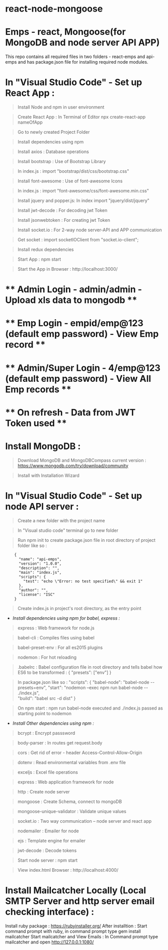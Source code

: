 # react-node-mongoose

# Emps - react, Mongoose(for MongoDB and node server API APP)
This repo contains all required files in two folders - react-emps and api-emps and has package.json file for installing required node modules.


# **In "Visual Studio Code"  - Set up React App :**

> Install Node and npm in user environment

> Create React App : In Terminal of Editor npx create-react-app nameOfApp 

> Go to newly created Project Folder

> Install dependencies using npm

> Install axios : Database operations

> Install bootstrap : Use of Bootstrap Library

> In index.js : import "bootstrap/dist/css/bootstrap.css"

> Install font-awesome : Use of font-awesome Icons

> In index.js : import "font-awesome/css/font-awesome.min.css"

> Install jquery and popper.js: In index import "jquery/dist/jquery"

> Install jwt-decode : For decoding jwt Token

> Install jsonwebtoken : For creating jwt Token

> Install socket.io : For 2-way node server-API  and APP communication

> Get socket : import socketIOClient from "socket.io-client";

> Install redux dependencies

> Start App : npm start 

> Start the App in Browser : http://localhost:3000/

# ** Admin Login - admin/admin - Upload xls data to mongodb **
# ** Emp Login - empid/emp@123 (default emp password) - View Emp record **
# ** Admin/Super Login - 4/emp@123 (default emp password) - View All Emp records **
# ** On refresh - Data from JWT Token used **


# **Install MongoDB :**

> Download MongoDB and MongoDBCompass current version : https://www.mongodb.com/try/download/community

> Install with Installation Wizard 
		
	
# **In "Visual Studio Code"  - Set up node API server :**

> Create a new folder with the project name

> In "Visual studio code" terminal go to new folder 

> Run npm init to create package.json file in root directory of project folder like so :

		{
		  "name": "api-emps",
		  "version": "1.0.0",
		  "description": "",
		  "main": "index.js",
		  "scripts": {
			"test": "echo \"Error: no test specified\" && exit 1"
		  },
		  "author": "",
		  "license": "ISC"
		}


> Create index.js in project's root directory, as the entry point

- *Install dependencies using npm for babel, express :*

> express : Web framework for node.js

> babel-cli : Compiles files using babel

> babel-preset-env : For all es2015 plugins	

> nodemon : For hot reloading 

> .babelrc : Babel configuration file in root directory and tells babel how ES6 to be transformed :
	{
		"presets": ["env"]
	}

> In package.json like so :
		  "scripts": 
			{
			"babel-node": "babel-node --presets=env",
			"start": "nodemon –exec
			npm run babel-node -- ./index.js",   
			"build": "babel src -d dist"
			}

> On npm start : npm run babel-node executed and ./index.js passed as starting point to nodemon 

- *Install Other dependencies using npm :*

> bcrypt : Encrypt passsword

> body-parser : In routes get request.body 

> cors : Get rid of error - header Access-Control-Allow-Origin

> dotenv : Read environmental variables from .env file

> exceljs : Excel file operations

> express : Web application framework for node

> http : Create node server

> mongoose : Create Schema, connect to mongoDB

> mongoose-unique-validator : Validate unique values 

> socket.io : Two way communication – node server and react app

> nodemailer :  Emailer for node

> ejs :  Template engine for emailer

> jwt-decode :  Decode tokens

> Start node server : npm start

> View index.html Browser : http://localhost:4000/	

# **Install Mailcatcher Locally (Local SMTP Server and http server email checking interface) :**

Install ruby package : https://rubyinstaller.org/
After installtion : Start command prompt with ruby, in command prompt type gem install mailcatcher
Start mailcatcher and View Emails : In Command prompt type mailcatcher and open http://127.0.0.1:1080/
